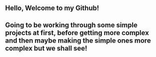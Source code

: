 <h2>Hello, Welcome to my Github!<h2>

Going to be working through some simple projects at first, before getting more complex and then maybe making the simple ones more complex but we shall see!


